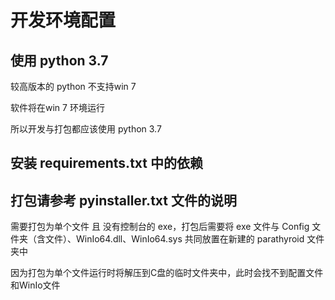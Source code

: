 # 开发环境配置

## 使用 python 3.7

较高版本的 python 不支持win 7 

软件将在win 7 环境运行

所以开发与打包都应该使用 python 3.7

## 安装  requirements.txt 中的依赖

## 打包请参考 pyinstaller.txt 文件的说明

需要打包为单个文件 且 没有控制台的 exe，打包后需要将 exe 文件与 Config 文件夹（含文件）、WinIo64.dll、WinIo64.sys 共同放置在新建的 parathyroid 文件夹中

因为打包为单个文件运行时将解压到C盘的临时文件夹中，此时会找不到配置文件和WinIo文件